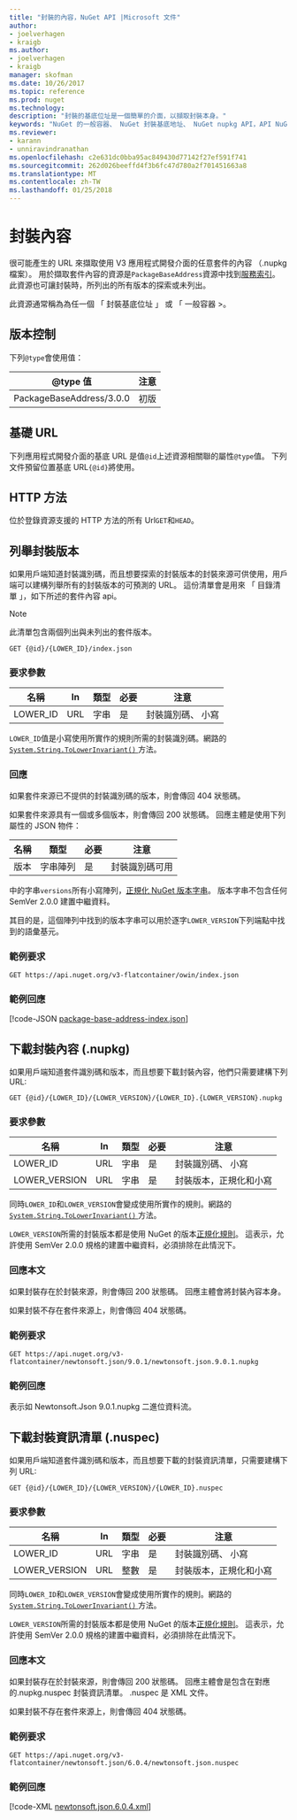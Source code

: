 ```yaml
---
title: "封裝的內容，NuGet API |Microsoft 文件"
author:
- joelverhagen
- kraigb
ms.author:
- joelverhagen
- kraigb
manager: skofman
ms.date: 10/26/2017
ms.topic: reference
ms.prod: nuget
ms.technology: 
description: "封裝的基底位址是一個簡單的介面，以擷取封裝本身。"
keywords: "NuGet 的一般容器、 NuGet 封裝基底地址、 NuGet nupkg API，API NuGet 套件的版本中，NuGet API 未列出的套件，NuGet API 下載 nuspec"
ms.reviewer:
- karann
- unniravindranathan
ms.openlocfilehash: c2e631dc0bba95ac849430d77142f27ef591f741
ms.sourcegitcommit: 262d026beeffd4f3b6fc47d780a2f701451663a8
ms.translationtype: MT
ms.contentlocale: zh-TW
ms.lasthandoff: 01/25/2018
---
```

# <a name="package-content"></a>封裝內容

很可能產生的 URL 來擷取使用 V3 應用程式開發介面的任意套件的內容 （.nupkg 檔案）。 用於擷取套件內容的資源是`PackageBaseAddress`資源中找到[服務索引](service-index.md)。 此資源也可讓封裝時，所列出的所有版本的探索或未列出。

此資源通常稱為為任一個 「 封裝基底位址 」 或 「 一般容器 >。

## <a name="versioning"></a>版本控制

下列`@type`會使用值：

@type 值              | 注意
------------------------ | -----
PackageBaseAddress/3.0.0 | 初版

## <a name="base-url"></a>基礎 URL

下列應用程式開發介面的基底 URL 是值`@id`上述資源相關聯的屬性`@type`值。 下列文件預留位置基底 URL`{@id}`將使用。

## <a name="http-methods"></a>HTTP 方法

位於登錄資源支援的 HTTP 方法的所有 Url`GET`和`HEAD`。

## <a name="enumerate-package-versions"></a>列舉封裝版本

如果用戶端知道封裝識別碼，而且想要探索的封裝版本的封裝來源可供使用，用戶端可以建構列舉所有的封裝版本的可預測的 URL。 這份清單會是用來 「 目錄清單 」，如下所述的套件內容 api。

> [!Note]
> 此清單包含兩個列出與未列出的套件版本。

    GET {@id}/{LOWER_ID}/index.json

### <a name="request-parameters"></a>要求參數

名稱     | In     | 類型    | 必要 | 注意
-------- | ------ | ------- | -------- | -----
LOWER_ID | URL    | 字串  | 是      | 封裝識別碼、 小寫

`LOWER_ID`值是小寫使用所實作的規則所需的封裝識別碼。網路的[ `System.String.ToLowerInvariant()` ](/dotnet/api/system.string.tolowerinvariant?view=netstandard-2.0#System_String_ToLowerInvariant)方法。

### <a name="response"></a>回應

如果套件來源已不提供的封裝識別碼的版本，則會傳回 404 狀態碼。

如果套件來源具有一個或多個版本，則會傳回 200 狀態碼。 回應主體是使用下列屬性的 JSON 物件：

名稱     | 類型             | 必要 | 注意
-------- | ---------------- | -------- | -----
版本 | 字串陣列 | 是      | 封裝識別碼可用

中的字串`versions`所有小寫陣列，[正規化 NuGet 版本字串](../reference/package-versioning.md#normalized-version-numbers)。 版本字串不包含任何 SemVer 2.0.0 建置中繼資料。

其目的是，這個陣列中找到的版本字串可以用於逐字`LOWER_VERSION`下列端點中找到的語彙基元。

### <a name="sample-request"></a>範例要求

    GET https://api.nuget.org/v3-flatcontainer/owin/index.json

### <a name="sample-response"></a>範例回應

[!code-JSON [package-base-address-index.json](./_data/package-base-address-index.json)]

## <a name="download-package-content-nupkg"></a>下載封裝內容 (.nupkg)

如果用戶端知道套件識別碼和版本，而且想要下載封裝內容，他們只需要建構下列 URL:

    GET {@id}/{LOWER_ID}/{LOWER_VERSION}/{LOWER_ID}.{LOWER_VERSION}.nupkg

### <a name="request-parameters"></a>要求參數

名稱          | In     | 類型   | 必要 | 注意
------------- | ------ | ------ | -------- | -----
LOWER_ID      | URL    | 字串 | 是      | 封裝識別碼、 小寫
LOWER_VERSION | URL    | 字串 | 是      | 封裝版本，正規化和小寫

同時`LOWER_ID`和`LOWER_VERSION`會變成使用所實作的規則。網路的[ `System.String.ToLowerInvariant()` ](/dotnet/api/system.string.tolowerinvariant?view=netstandard-2.0#System_String_ToLowerInvariant)方法。

`LOWER_VERSION`所需的封裝版本都是使用 NuGet 的版本[正規化規則](../reference/package-versioning.md#normalized-version-numbers)。 這表示，允許使用 SemVer 2.0.0 規格的建置中繼資料，必須排除在此情況下。

### <a name="response-body"></a>回應本文

如果封裝存在於封裝來源，則會傳回 200 狀態碼。 回應主體會將封裝內容本身。

如果封裝不存在套件來源上，則會傳回 404 狀態碼。

### <a name="sample-request"></a>範例要求

    GET https://api.nuget.org/v3-flatcontainer/newtonsoft.json/9.0.1/newtonsoft.json.9.0.1.nupkg

### <a name="sample-response"></a>範例回應

表示如 Newtonsoft.Json 9.0.1.nupkg 二進位資料流。

## <a name="download-package-manifest-nuspec"></a>下載封裝資訊清單 (.nuspec)

如果用戶端知道套件識別碼和版本，而且想要下載的封裝資訊清單，只需要建構下列 URL:

    GET {@id}/{LOWER_ID}/{LOWER_VERSION}/{LOWER_ID}.nuspec

### <a name="request-parameters"></a>要求參數

名稱          | In     | 類型    | 必要 | 注意
------------- | ------ | ------- | -------- | -----
LOWER_ID      | URL    | 字串  | 是      | 封裝識別碼、 小寫
LOWER_VERSION | URL    | 整數 | 是      | 封裝版本，正規化和小寫

同時`LOWER_ID`和`LOWER_VERSION`會變成使用所實作的規則。網路的[ `System.String.ToLowerInvariant()` ](/dotnet/api/system.string.tolowerinvariant?view=netstandard-2.0#System_String_ToLowerInvariant)方法。

`LOWER_VERSION`所需的封裝版本都是使用 NuGet 的版本[正規化規則](../reference/package-versioning.md#normalized-version-numbers)。 這表示，允許使用 SemVer 2.0.0 規格的建置中繼資料，必須排除在此情況下。

### <a name="response-body"></a>回應本文

如果封裝存在於封裝來源，則會傳回 200 狀態碼。 回應主體會是包含在對應的.nupkg.nuspec 封裝資訊清單。 .nuspec 是 XML 文件。

如果封裝不存在套件來源上，則會傳回 404 狀態碼。

### <a name="sample-request"></a>範例要求

    GET https://api.nuget.org/v3-flatcontainer/newtonsoft.json/6.0.4/newtonsoft.json.nuspec

### <a name="sample-response"></a>範例回應

[!code-XML [newtonsoft.json.6.0.4.xml](./_data/newtonsoft.json.6.0.4.xml)]
